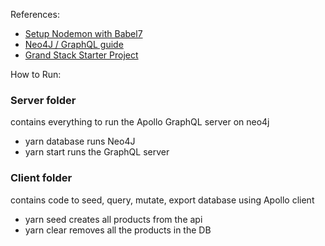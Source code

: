 References:
* [Setup Nodemon with Babel7](https://www.codementor.io/michaelumanah/how-to-set-up-babel-7-and-nodemon-with-node-js-pbj7cietc)
* [Neo4J / GraphQL guide](https://neo4j.com/developer/graphql/)
* [Grand Stack Starter Project](https://grandstack.io/docs/getting-started-grand-stack-starter.html)

How to Run:
### Server folder 
contains everything to run the Apollo GraphQL server on neo4j
* yarn database runs Neo4J
* yarn start runs the GraphQL server

### Client folder 
contains code to seed, query, mutate, export database using Apollo client
* yarn seed creates all products from the api
* yarn clear removes all the products in the DB